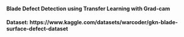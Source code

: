 <h4> Blade Defect Detection using Transfer Learning with Grad-cam</h4>
<h4> Dataset: https://www.kaggle.com/datasets/warcoder/gkn-blade-surface-defect-dataset</h4>

